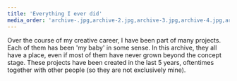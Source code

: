 ```yaml
---
title: 'Everything I ever did'
media_order: 'archive-.jpg,archive-2.jpg,archive-3.jpg,archive-4.jpg,archive-5.jpg,archive-6.jpg,archive-7.jpg,archive-8.jpg,archive-9.jpg,archive-10.jpg,archive-11.jpg,archive-12.jpg'
---
```


Over the course of my creative career, I have been part of many projects. Each of them has been 'my baby' in some sense. In this archive, they all have a place, even if most of them have never grown beyond the concept stage. These projects have been created in the last 5 years, oftentimes together with other people (so they are not exclusively mine).